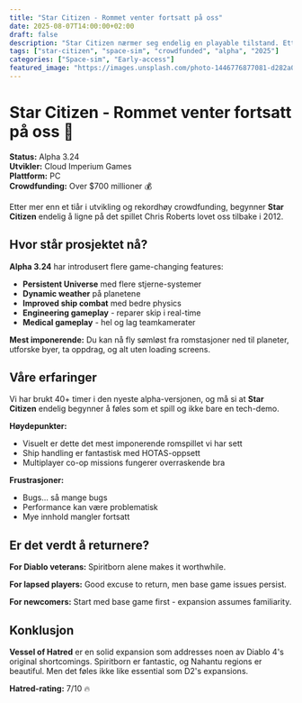 ```yaml
---
title: "Star Citizen - Rommet venter fortsatt på oss"
date: 2025-08-07T14:00:00+02:00
draft: false
description: "Star Citizen nærmer seg endelig en playable tilstand. Etter over et tiår i utvikling - er det verdt ventetiden?"
tags: ["star-citizen", "space-sim", "crowdfunded", "alpha", "2025"]
categories: ["Space-sim", "Early-access"]
featured_image: "https://images.unsplash.com/photo-1446776877081-d282a0f896e2?w=800"
---
```


# Star Citizen - Rommet venter fortsatt på oss 🚀

**Status:** Alpha 3.24  
**Utvikler:** Cloud Imperium Games  
**Plattform:** PC  
**Crowdfunding:** Over $700 millioner 💰

Etter mer enn et tiår i utvikling og rekordhøy crowdfunding, begynner **Star Citizen** endelig å ligne på det spillet Chris Roberts lovet oss tilbake i 2012.

## Hvor står prosjektet nå?

**Alpha 3.24** har introdusert flere game-changing features:
- **Persistent Universe** med flere stjerne-systemer
- **Dynamic weather** på planetene
- **Improved ship combat** med bedre physics
- **Engineering gameplay** - reparer skip i real-time
- **Medical gameplay** - hel og lag teamkamerater

**Mest imponerende:** Du kan nå fly sømløst fra romstasjoner ned til planeter, utforske byer, ta oppdrag, og alt uten loading screens.

## Våre erfaringer

Vi har brukt 40+ timer i den nyeste alpha-versjonen, og må si at **Star Citizen** endelig begynner å føles som et spill og ikke bare en tech-demo.

**Høydepunkter:**
- Visuelt er dette det mest imponerende romspillet vi har sett
- Ship handling er fantastisk med HOTAS-oppsett
- Multiplayer co-op missions fungerer overraskende bra

**Frustrasjoner:**
- Bugs... så mange bugs
- Performance kan være problematisk
- Mye innhold mangler fortsatt

## Er det verdt å returnere?

**For Diablo veterans:** Spiritborn alene makes it worthwhile.

**For lapsed players:** Good excuse to return, men base game issues persist.

**For newcomers:** Start med base game first - expansion assumes familiarity.

## Konklusjon

**Vessel of Hatred** er en solid expansion som addresses noen av Diablo 4's original shortcomings. Spiritborn er fantastic, og Nahantu regions er beautiful. Men det føles ikke like essential som D2's expansions.

**Hatred-rating:** 7/10 🔥